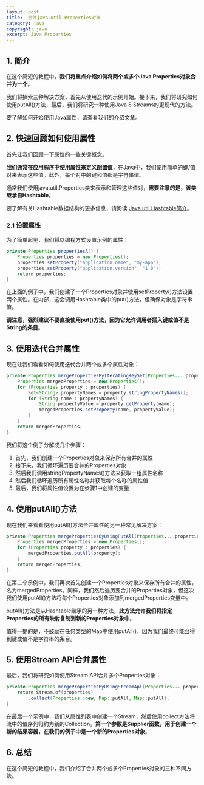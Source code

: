 ```yaml
---
layout: post
title:  合并java.util.Properties对象
category: java
copyright: java
excerpt: Java Properties
---
```


## 1. 简介

在这个简短的教程中，**我们将重点介绍如何将两个或多个Java Properties对象合并为一个**。

我们将探索三种解决方案，首先从使用迭代的示例开始。接下来，我们将研究如何使用putAll()方法，最后，我们将研究一种使用Java 8 Streams的更现代的方法。

要了解如何开始使用Java属性，请查看我们的[介绍文章](https://www.baeldung.com/java-properties)。

## 2. 快速回顾如何使用属性

首先让我们回顾一下属性的一些关键概念。

**我们通常在应用程序中使用属性来定义配置值**，在Java中，我们使用简单的键/值对来表示这些值。此外，每个对中的键和值都是字符串值。

通常我们使用java.util.Properties类来表示和管理这些值对，**需要注意的是，该类继承自Hashtable**。

要了解有关Hashtable数据结构的更多信息，请阅读 [Java.util.Hashtable简介](https://www.baeldung.com/java-hash-table)。

### 2.1 设置属性

为了简单起见，我们将以编程方式设置示例的属性：

```java
private Properties propertiesA() {
    Properties properties = new Properties();
    properties.setProperty("application.name", "my-app");
    properties.setProperty("application.version", "1.0");
    return properties;
}
```

在上面的例子中，我们创建了一个Properties对象并使用setProperty()方法设置两个属性。在内部，这会调用Hashtable类中的put()方法，但确保对象是字符串值。

**请注意，强烈建议不要直接使用put()方法，因为它允许调用者插入键或值不是String的条目**。

## 3. 使用迭代合并属性

现在让我们看看如何使用迭代合并两个或多个属性对象：

```java
private Properties mergePropertiesByIteratingKeySet(Properties... properties) {
    Properties mergedProperties = new Properties();
    for (Properties property : properties) {
        Set<String> propertyNames = property.stringPropertyNames();
        for (String name : propertyNames) {
            String propertyValue = property.getProperty(name);
            mergedProperties.setProperty(name, propertyValue);
        }
    }
    return mergedProperties;
}
```

我们将这个例子分解成几个步骤：

1. 首先，我们创建一个Properties对象来保存所有合并的属性
2. 接下来，我们循环遍历要合并的Properties对象
3. 然后我们调用stringPropertyNames()方法来获取一组属性名称
4. 然后我们循环遍历所有属性名称并获取每个名称的属性值
5. 最后，我们将属性值设置为在步骤1中创建的变量

## 4. 使用putAll()方法

现在我们来看看使用putAll()方法合并属性的另一种常见解决方案：

```java
private Properties mergePropertiesByUsingPutAll(Properties... properties) {
    Properties mergedProperties = new Properties();
    for (Properties property : properties) {
        mergedProperties.putAll(property);
    }
    return mergedProperties;
}
```

在第二个示例中，我们再次首先创建一个Properties对象来保存所有合并的属性，名为mergedProperties。同样，我们然后遍历要合并的Properties对象，但这次我们使用putAll()方法将每个Properties对象添加到mergedProperties变量中。

putAll()方法是从Hashtable继承的另一种方法，**此方法允许我们将指定Properties的所有映射复制到新的Properties对象中**。

值得一提的是，不鼓励在任何类型的Map中使用putAll()，因为我们最终可能会得到键或值不是字符串的条目。

## 5. 使用Stream API合并属性

最后，我们将研究如何使用Stream API合并多个Properties对象：

```java
private Properties mergePropertiesByUsingStreamApi(Properties... properties) {
    return Stream.of(properties)
        .collect(Properties::new, Map::putAll, Map::putAll);
}
```

在最后一个示例中，我们从属性列表中创建一个Stream，然后使用collect方法将流中的值序列归约为新的Collection。**第一个参数是Supplier函数，用于创建一个新的结果容器，在我们的例子中是一个新的Properties对象**。

## 6. 总结

在这个简短的教程中，我们介绍了合并两个或多个Properties对象的三种不同方法。